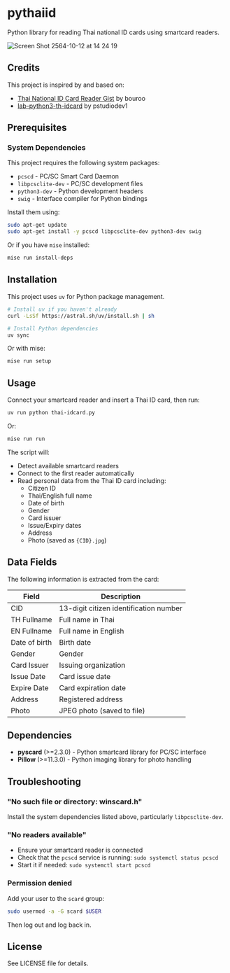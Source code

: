 # pythaiid

Python library for reading Thai national ID cards using smartcard readers.

![Screen Shot 2564-10-12 at 14 24 19](https://user-images.githubusercontent.com/13503510/136910757-c00cc26e-3fe7-42dd-b277-684bc9518d11.png)

## Credits

This project is inspired by and based on:
- [Thai National ID Card Reader Gist](https://gist.github.com/bouroo/8b34daf5b7deed57ea54819ff7aeef6e) by bouroo
- [lab-python3-th-idcard](https://github.com/pstudiodev1/lab-python3-th-idcard) by pstudiodev1

## Prerequisites

### System Dependencies

This project requires the following system packages:

- `pcscd` - PC/SC Smart Card Daemon
- `libpcsclite-dev` - PC/SC development files
- `python3-dev` - Python development headers
- `swig` - Interface compiler for Python bindings

Install them using:

```bash
sudo apt-get update
sudo apt-get install -y pcscd libpcsclite-dev python3-dev swig
```

Or if you have `mise` installed:

```bash
mise run install-deps
```

## Installation

This project uses `uv` for Python package management.

```bash
# Install uv if you haven't already
curl -LsSf https://astral.sh/uv/install.sh | sh

# Install Python dependencies
uv sync
```

Or with mise:

```bash
mise run setup
```

## Usage

Connect your smartcard reader and insert a Thai ID card, then run:

```bash
uv run python thai-idcard.py
```

Or:

```bash
mise run run
```

The script will:
- Detect available smartcard readers
- Connect to the first reader automatically
- Read personal data from the Thai ID card including:
  - Citizen ID
  - Thai/English full name
  - Date of birth
  - Gender
  - Card issuer
  - Issue/Expiry dates
  - Address
  - Photo (saved as `{CID}.jpg`)

## Data Fields

The following information is extracted from the card:

| Field | Description |
|-------|-------------|
| CID | 13-digit citizen identification number |
| TH Fullname | Full name in Thai |
| EN Fullname | Full name in English |
| Date of birth | Birth date |
| Gender | Gender |
| Card Issuer | Issuing organization |
| Issue Date | Card issue date |
| Expire Date | Card expiration date |
| Address | Registered address |
| Photo | JPEG photo (saved to file) |

## Dependencies

- **pyscard** (>=2.3.0) - Python smartcard library for PC/SC interface
- **Pillow** (>=11.3.0) - Python imaging library for photo handling

## Troubleshooting

### "No such file or directory: winscard.h"
Install the system dependencies listed above, particularly `libpcsclite-dev`.

### "No readers available"
- Ensure your smartcard reader is connected
- Check that the `pcscd` service is running: `sudo systemctl status pcscd`
- Start it if needed: `sudo systemctl start pcscd`

### Permission denied
Add your user to the `scard` group:
```bash
sudo usermod -a -G scard $USER
```
Then log out and log back in.

## License

See LICENSE file for details.
